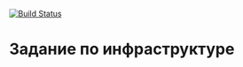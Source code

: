 [![Build Status](https://travis-ci.org/rulir/infrastructure.svg?branch=master)](https://travis-ci.org/rulir/infrastructure)

# Задание по инфраструктуре  
